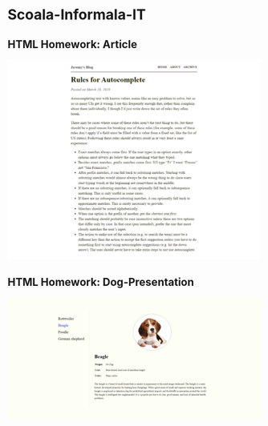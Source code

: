 # Scoala-Informala-IT

## HTML Homework: Article
![Article](HTML-Homework-Article/demo.png)

## HTML Homework: Dog-Presentation
![Dog-Presentation](HTML-Homework-Dog-Presentation/demo.png)
